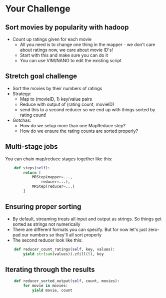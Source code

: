 
# Your Challenge

## Sort movies by popularity with hadoop

* Count up ratings given for each movie
    - All you need is to change one thing in the mapper - we don't care about ratings now, we care about movie ID's!
    - Start with this and make sure you can do it
    - You can use VIM/NANO to edit the existing script

## Stretch goal challenge

* Sort the movies by their numbers of ratings
* Strategy:
    - Map to (movieID, 1) key/value pairs
    - Reduce with output of (rating count, movieID)
    - send this to a second reducer so we end up with things sorted by rating count!
* Gotchas:
    - How do we setup more than one MapReduce step?
    - How do we ensure the rating counts are sorted properly?

## Multi-stage jobs

You can chain map/reduce stages together like this:

``` python
    def steps(self):
        return [
            MRStep(mapper=...,
                reducer=...),
            MRStep(reducer=...)
        ]
```

## Ensuring proper sorting

* By default, streaming treats all input and output as strings. So things get sorted as strings not numerically
* There are different formats you can specify. But for now let's just zero-pad our numbers so they'll all sort properly
* The second reducer look like this:

``` python
    def reducer_count_ratings(self, key, values):
        yield str(sum(values)).zfill(5), key
```

## Iterating through the results

``` python
    def reducer_sorted_output(self, count, movies):
        for movie in movies:
            yield movie, count
```

